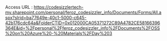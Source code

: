 Access URL : https://codesizzlertech-my.sharepoint.com/personal/feroz_codesizzler_info/Documents/Forms/All.aspx?slrid=ba77649e-40c1-5000-c645-42b176cdc64a&FolderCTID=0x012000CA05371272C89A4782CE58166396364E&id=%2Fpersonal%2Fferoz_codesizzler_info%2FDocuments%2FOSS%20on%20Azure%20-%20Materials%2FDay%203
